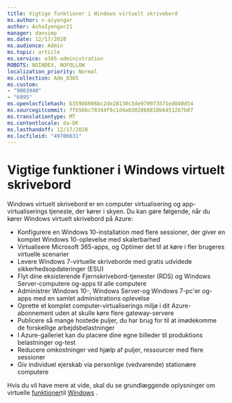 ```yaml
---
title: Vigtige funktioner i Windows virtuelt skrivebord
ms.author: v-aiyengar
author: AshaIyengar21
manager: dansimp
ms.date: 12/17/2020
ms.audience: Admin
ms.topic: article
ms.service: o365-administration
ROBOTS: NOINDEX, NOFOLLOW
localization_priority: Normal
ms.collection: Adm_O365
ms.custom:
- "9003940"
- "6995"
ms.openlocfilehash: b35986606bc2de28130c3de970973571ed040d54
ms.sourcegitcommit: ffb56bc78344f9c1d4a0302868818b64512b7b07
ms.translationtype: MT
ms.contentlocale: da-DK
ms.lasthandoff: 12/17/2020
ms.locfileid: "49706631"
---
```

# <a name="key-capabilities-of-windows-virtual-desktop"></a>Vigtige funktioner i Windows virtuelt skrivebord

Windows virtuelt skrivebord er en computer virtualisering og app-virtualiserings tjeneste, der kører i skyen. Du kan gøre følgende, når du kører Windows virtuelt skrivebord på Azure:

- Konfigurere en Windows 10-installation med flere sessioner, der giver en komplet Windows 10-oplevelse med skalerbarhed
- Virtualisere Microsoft 365-apps, og Optimer det til at køre i fler brugeres virtuelle scenarier
- Levere Windows 7-virtuelle skriveborde med gratis udvidede sikkerhedsopdateringer (ESU)
- Flyt dine eksisterende Fjernskrivebord-tjenester (RDS) og Windows Server-computere og-apps til alle computere
- Administrer Windows 10-, Windows Server-og Windows 7-pc'er og-apps med en samlet administrations oplevelse
- Oprette et komplet computer-virtualiserings miljø i dit Azure-abonnement uden at skulle køre flere gateway-servere
- Publicere så mange hostede puljer, du har brug for til at imødekomme de forskellige arbejdsbelastninger
- I Azure-galleriet kan du placere dine egne billeder til produktions belastninger og-test
- Reducere omkostninger ved hjælp af puljer, ressourcer med flere sessioner
- Giv individuel ejerskab via personlige (vedvarende) stationære computere

Hvis du vil have mere at vide, skal du se grundlæggende oplysninger om virtuelle [funktioner](https://go.microsoft.com/fwlink/?linkid=2127033)til [Windows](https://go.microsoft.com/fwlink/?linkid=2127033) .

